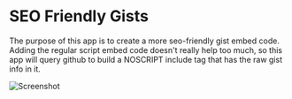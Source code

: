 SEO Friendly Gists
==================

The purpose of this app is to create a more seo-friendly gist embed code. Adding the regular script embed code doesn't really help too much, so
this app will query github to build a NOSCRIPT include tag that has the raw gist info in it.

![Screenshot](http://i.imgur.com/9jomC.png)